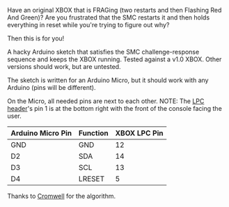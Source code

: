 Have an original XBOX that is FRAGing (two restarts and then Flashing Red And Green)? Are you frustrated that the SMC restarts it and then holds everything in reset while you're trying to figure out why?

Then this is for you!

A hacky Arduino sketch that satisfies the SMC challenge-response sequence and keeps the XBOX running. Tested against a v1.0 XBOX. Other versions should work, but are untested.

The sketch is written for an Arduino Micro, but it should work with any Arduino (pins will be different).

On the Micro, all needed pins are next to each other. NOTE: The [LPC header](https://xboxdevwiki.net/LPC_Debug_Port)'s pin 1 is at the bottom right with the front of the console facing the user.

|Arduino Micro Pin | Function | XBOX LPC Pin|
|------------------|----------|-------------|
|       GND        |   GND    |      12     |
|       D2         |   SDA    |      14     |
|       D3         |   SCL    |      13     |
|       D4         |  LRESET  |      5      |


Thanks to [Cromwell](https://github.com/XboxDev/cromwell/blob/bf9dc2a5738124113a1cb099835610f7b6ba9184/boot_rom/2bPicResponseAction.c#L93) for the algorithm.